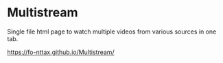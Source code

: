 # Multistream

Single file html page to watch multiple videos from various sources in one tab.

https://fo-nttax.github.io/Multistream/